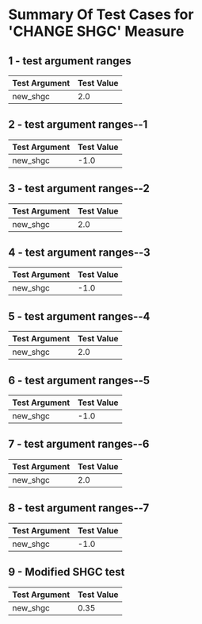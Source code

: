 # Summary Of Test Cases for 'CHANGE SHGC' Measure
 
## 1 - test argument ranges
| Test Argument | Test Value |
| ------------- | ---------- |
| new_shgc |2.0 |
 
## 2 - test argument ranges--1
| Test Argument | Test Value |
| ------------- | ---------- |
| new_shgc |-1.0 |
 
## 3 - test argument ranges--2
| Test Argument | Test Value |
| ------------- | ---------- |
| new_shgc |2.0 |
 
## 4 - test argument ranges--3
| Test Argument | Test Value |
| ------------- | ---------- |
| new_shgc |-1.0 |
 
## 5 - test argument ranges--4
| Test Argument | Test Value |
| ------------- | ---------- |
| new_shgc |2.0 |
 
## 6 - test argument ranges--5
| Test Argument | Test Value |
| ------------- | ---------- |
| new_shgc |-1.0 |
 
## 7 - test argument ranges--6
| Test Argument | Test Value |
| ------------- | ---------- |
| new_shgc |2.0 |
 
## 8 - test argument ranges--7
| Test Argument | Test Value |
| ------------- | ---------- |
| new_shgc |-1.0 |
 
## 9 - Modified SHGC test
| Test Argument | Test Value |
| ------------- | ---------- |
| new_shgc |0.35 |
 
